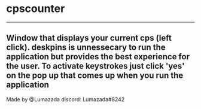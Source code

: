 # cpscounter
-----------------
Window that displays your current cps (left click).
deskpins is unnessecary to run the application but provides the best experience for the user.
To activate keystrokes just click 'yes' on the pop up that comes up when you run the application
-----------------
Made by @Lumazada
discord: Lumazada#8242
